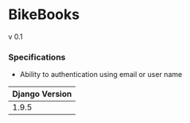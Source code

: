 # BikeBooks

v 0.1

### Specifications

* Ability to authentication using email or user name


| Django Version   |
|------------------|
|       1.9.5      |
